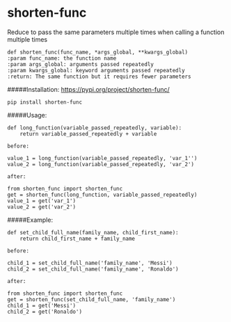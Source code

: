 # shorten-func
Reduce to pass the same parameters multiple times when calling a function multiple times

    def shorten_func(func_name, *args_global, **kwargs_global)
    :param func_name: the function name
    :param args_global: arguments passed repeatedly
    :param kwargs_global: keyword arguments passed repeatedly
    :return: The same function but it requires fewer parameters
    
#####Installation:
https://pypi.org/project/shorten-func/

    pip install shorten-func

#####Usage:

    def long_function(variable_passed_repeatedly, variable):
        return variable_passed_repeatedly + variable

`before:`

    value_1 = long_function(variable_passed_repeatedly, 'var_1'')
    value_2 = long_function(variable_passed_repeatedly, 'var_2')

`after:`

    from shorten_func import shorten_func
    get = shorten_func(long_function, variable_passed_repeatedly)
    value_1 = get('var_1')
    value_2 = get('var_2')
        
#####Example:

    def set_child_full_name(family_name, child_first_name):
        return child_first_name + family_name

`before:`

    child_1 = set_child_full_name('family_name', 'Messi')
    child_2 = set_child_full_name('family_name', 'Ronaldo')

`after:`

    from shorten_func import shorten_func
    get = shorten_func(set_child_full_name, 'family_name')
    child_1 = get('Messi')
    child_2 = get('Ronaldo')